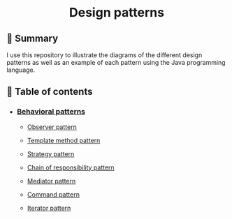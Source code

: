 <div align="center">
  <br>
  <h1>Design patterns</h1>
</div>





## 📙 Summary

I use this repository to illustrate the diagrams of the different design patterns as well as an example of each pattern using the Java programming language.



##  :pushpin: Table of contents

- ### [Behavioral patterns](Behavioral%20patterns)

  	- [Observer pattern](Behavioral%20patterns/Observer%20pattern)

   - [Template method pattern](Behavioral%20patterns/Template%20method%20pattern)
  
   - [Strategy pattern](Behavioral%20patterns/Strategy%20pattern)
  
   - [Chain of responsibility pattern](Behavioral%20patterns/Chain%20of%20responsibility%20pattern)
  
  - [Mediator pattern](Behavioral%20patterns/Mediator%20pattern)
  
  - [Command pattern](Behavioral%20patterns/Command%20pattern)
  
  - [Iterator pattern](Behavioral%20patterns/Iterator%20pattern)
  
    
  

